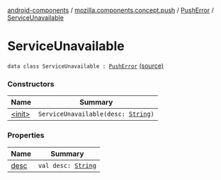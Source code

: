 [android-components](../../../index.md) / [mozilla.components.concept.push](../../index.md) / [PushError](../index.md) / [ServiceUnavailable](./index.md)

# ServiceUnavailable

`data class ServiceUnavailable : `[`PushError`](../index.md) [(source)](https://github.com/mozilla-mobile/android-components/blob/master/components/concept/push/src/main/java/mozilla/components/concept/push/PushProcessor.kt#L106)

### Constructors

| Name | Summary |
|---|---|
| [&lt;init&gt;](-init-.md) | `ServiceUnavailable(desc: `[`String`](https://kotlinlang.org/api/latest/jvm/stdlib/kotlin/-string/index.html)`)` |

### Properties

| Name | Summary |
|---|---|
| [desc](desc.md) | `val desc: `[`String`](https://kotlinlang.org/api/latest/jvm/stdlib/kotlin/-string/index.html) |
